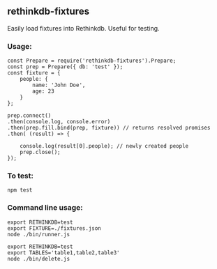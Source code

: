 ## rethinkdb-fixtures

Easily load fixtures into Rethinkdb. Useful for testing.

### Usage:
```
const Prepare = require('rethinkdb-fixtures').Prepare;
const prep = Prepare({ db: 'test' });
const fixture = {
    people: {
        name: 'John Doe',
        age: 23
    }
};

prep.connect()
.then(console.log, console.error)
.then(prep.fill.bind(prep, fixture)) // returns resolved promises
.then( (result) => {

    console.log(result[0].people); // newly created people
    prep.close();
});
```

### To test:
```
npm test
```

### Command line usage:
```
export RETHINKDB=test
export FIXTURE=./fixtures.json
node ./bin/runner.js 

export RETHINKDB=test
export TABLES='table1,table2,table3'
node ./bin/delete.js
```